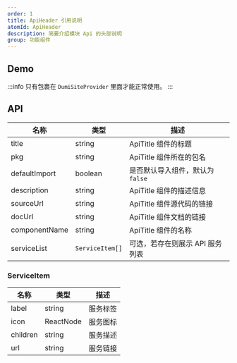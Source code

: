 ```yaml
---
order: 1
title: ApiHeader 引用说明
atomId: ApiHeader
description: 简要介绍模块 Api 的头部说明
group: 功能组件
---
```


## Demo

<code src="./demos/ApiHeader"></code>

:::info
只有包裹在 `DumiSiteProvider` 里面才能正常使用。
:::

## API

| 名称          | 类型            | 描述                             |
| ------------- | --------------- | -------------------------------- |
| title         | string          | ApiTitle 组件的标题              |
| pkg           | string          | ApiTitle 组件所在的包名          |
| defaultImport | boolean         | 是否默认导入组件，默认为 `false` |
| description   | string          | ApiTitle 组件的描述信息          |
| sourceUrl     | string          | ApiTitle 组件源代码的链接        |
| docUrl        | string          | ApiTitle 组件文档的链接          |
| componentName | string          | ApiTitle 组件的名称              |
| serviceList   | `ServiceItem[]` | 可选，若存在则展示 API 服务列表  |

### ServiceItem

| 名称     | 类型      | 描述     |
| -------- | --------- | -------- |
| label    | string    | 服务标签 |
| icon     | ReactNode | 服务图标 |
| children | string    | 服务描述 |
| url      | string    | 服务链接 |
